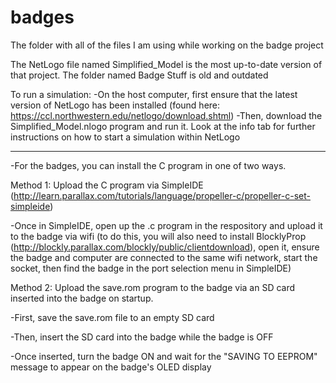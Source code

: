 # badges
The folder with all of the files I am using while working on the badge project

The NetLogo file named Simplified_Model is the most up-to-date version of that project.
The folder named Badge Stuff is old and outdated

To run a simulation:
-On the host computer, first ensure that the latest version of NetLogo has been installed (found here: https://ccl.northwestern.edu/netlogo/download.shtml)
-Then, download the Simplified_Model.nlogo program and run it. Look at the info tab for further instructions on how to start a simulation within NetLogo

--------------------------------------------------------------------------------------
-For the badges, you can install the C program in one of two ways. 

Method 1: Upload the C program via SimpleIDE (http://learn.parallax.com/tutorials/language/propeller-c/propeller-c-set-simpleide)

  -Once in SimpleIDE, open up the .c program in the respository and upload it to the badge via wifi (to do this, you will also need to install BlocklyProp (http://blockly.parallax.com/blockly/public/clientdownload), open it, ensure the badge and computer are connected to the same wifi network, start the socket, then find the badge in the port selection menu in SimpleIDE)
  
Method 2: Upload the save.rom program to the badge via an SD card inserted into the badge on startup. 

  -First, save the save.rom file to an empty SD card
  
  -Then, insert the SD card into the badge while the badge is OFF
  
  -Once inserted, turn the badge ON and wait for the "SAVING TO EEPROM" message to appear on the badge's OLED display
  

